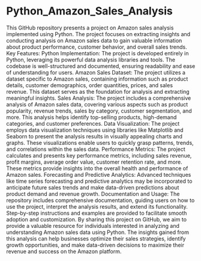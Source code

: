 # Python_Amazon_Sales_Analysis
This GitHub repository presents a project on Amazon sales analysis implemented using Python. The project focuses on extracting insights and conducting analysis on Amazon sales data to gain valuable information about product performance, customer behavior, and overall sales trends.
Key Features:
Python Implementation: The project is developed entirely in Python, leveraging its powerful data analysis libraries and tools. The codebase is well-structured and documented, ensuring readability and ease of understanding for users.
Amazon Sales Dataset: The project utilizes a dataset specific to Amazon sales, containing information such as product details, customer demographics, order quantities, prices, and sales revenue. This dataset serves as the foundation for analysis and extracting meaningful insights.
Sales Analysis: The project includes a comprehensive analysis of Amazon sales data, covering various aspects such as product popularity, revenue trends, sales by category, customer segmentation, and more. This analysis helps identify top-selling products, high-demand categories, and customer preferences.
Data Visualization: The project employs data visualization techniques using libraries like Matplotlib and Seaborn to present the analysis results in visually appealing charts and graphs. These visualizations enable users to quickly grasp patterns, trends, and correlations within the sales data.
Performance Metrics: The project calculates and presents key performance metrics, including sales revenue, profit margins, average order value, customer retention rate, and more. These metrics provide insights into the overall health and performance of Amazon sales.
Forecasting and Predictive Analytics: Advanced techniques like time series forecasting and predictive analytics may be incorporated to anticipate future sales trends and make data-driven predictions about product demand and revenue growth.
Documentation and Usage: The repository includes comprehensive documentation, guiding users on how to use the project, interpret the analysis results, and extend its functionality. Step-by-step instructions and examples are provided to facilitate smooth adoption and customization.
By sharing this project on GitHub, we aim to provide a valuable resource for individuals interested in analyzing and understanding Amazon sales data using Python. The insights gained from this analysis can help businesses optimize their sales strategies, identify growth opportunities, and make data-driven decisions to maximize their revenue and success on the Amazon platform.
